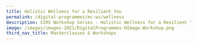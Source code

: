 ```yaml
---
title: Holistic Wellness for a Resilient You
permalink: /digital-programmes/mc-ws/wellness
description: SIRS Workshop Series - Holistic Wellness for a Resilient You
image: /images/images-2021/DigitalProgrammes-HImage-Workshop.png
third_nav_title: Masterclasses & Workshops
---
```


